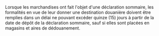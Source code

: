 Lorsque les marchandises ont fait l'objet d'une
déclaration sommaire, les formalités en vue de leur donner une
destination douanière doivent être remplies dans un délai ne pouvant
excéder quinze (15) jours à partir de la date de dépôt de la déclaration
sommaire, sauf si elles sont placées en magasins et aires de
dédouanement.